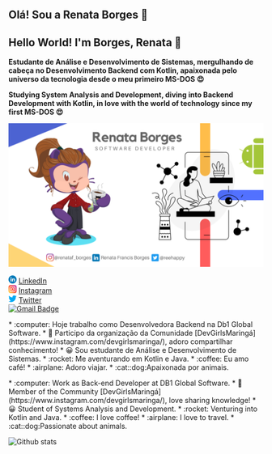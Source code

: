 ## Olá! Sou a Renata Borges 👋
## Hello World! I'm Borges, Renata 👋

**Estudante de Análise e Desenvolvimento de  Sistemas, mergulhando de cabeça no Desenvolvimento Backend com Kotlin, apaixonada pelo universo da tecnologia desde o meu primeiro MS-DOS :heart_eyes:**  

**Studying System Analysis and Development, diving into Backend Development with Kotlin, in love with the world of technology since my first MS-DOS :heart_eyes:**  

<img src="Xenon (1).png">

<a href="https://https://www.linkedin.com/in/renataborgestech/"><img src="linkedin.png" width="16"></img></a> [LinkedIn](https://www.linkedin.com/in/renataborgestech/)<br>
<a href="https://www.instagram.com/renataf_borges/"><img src="instagram.png" width="16"></img></a> [Instagram](https://www.instagram.com/renataf_borges/)<br>
<a href="https://www.twitter.com/reehappy/"><img src="twitter.png" width="16"></img></a> [Twitter](https://www.twitter.com/reehappy/)<br>
[![Gmail Badge](https://img.shields.io/badge/-renata.francisborges@gmail.com-c14438?style=flat-square&logo=Gmail&logoColor=white&link=mailto:renata.francisborges@gmail.com)](mailto:renata.francisborges@gmail.com)
<p>
* :computer:  Hoje trabalho como Desenvolvedora Backend na Db1 Global Software.
* 🙏  Participo da organização da Comunidade [DevGirlsMaringá](https://www.instagram.com/devgirlsmaringa/), adoro compartilhar conhecimento!
* 😀  Sou estudante de Análise e Desenvolvimento de Sistemas. 
* :rocket: Me aventurando em Kotlin e Java.
* :coffee: Eu amo café!
* :airplane: Adoro viajar.
* :cat::dog:Apaixonada por animais.
<p>
* :computer: Work as Back-end Developer at DB1 Global Software.
* 🙏 Member of the Community [DevGirlsMaringá](https://www.instagram.com/devgirlsmaringa/), love sharing knowledge!
* 😀 Student of Systems Analysis and Development.
* :rocket: Venturing into Kotlin and Java.
* :coffee: I love coffee!
* :airplane: I love to travel.
* :cat::dog:Passionate about animals.

![Github stats](https://github-readme-stats.vercel.app/api?username=renatafborges&theme=radical&count_private=true&show_icons=true)


